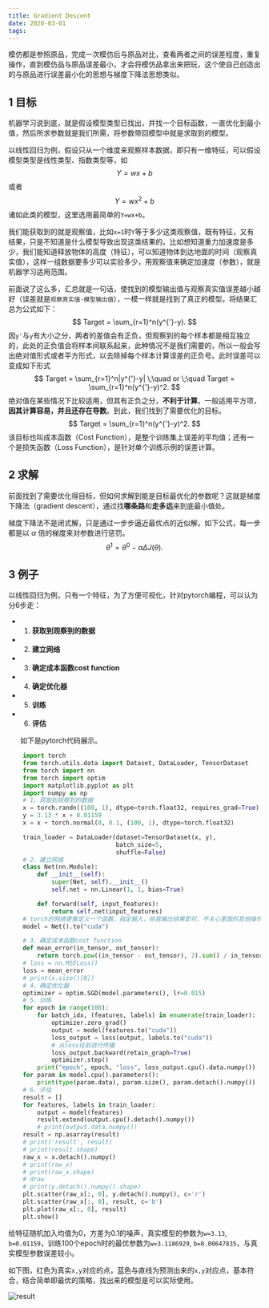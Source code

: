 ```yaml
---
title: Gradient Descent
date: 2020-03-01
tags:
---
```

模仿都是参照原品，完成一次模仿后与原品对比，查看两者之间的误差程度，重复操作，直到模仿品与原品误差最小，才会将模仿品拿出来把玩，这个使自己创造出的与原品进行误差最小化的思想与梯度下降法思想类似。

## 1 目标

机器学习说到底，就是假设模型类型已找出，并找一个目标函数，一直优化到最小值，然后所求参数就是我们所需，将参数带回模型中就是求取到的模型。

以线性回归为例，假设只从一个维度来观察样本数据，即只有一维特征，可以假设模型类型是线性类型、指数类型等，如
$$ Y=wx+b $$
或者
$$ Y=wx^2+b $$
诸如此类的模型，这里选用最简单的`Y=wx+b`。

我们能获取到的就是观察值，比如`x=1`时`Y`等于多少这类观察值，既有特征，又有结果，只是不知道是什么模型导致出现这类结果的。比如想知道重力加速度是多少，我们能知道释放物体的高度（特征），可以知道物体到达地面的时间（观察真实值），这样一组数据要多少可以实验多少，用观察值来确定加速度（参数），就是机器学习适用范围。

前面说了这么多，汇总就是一句话，使找到的模型输出值与观察真实值误差越小越好（误差就是`观察真实值-模型输出值`），一模一样就是找到了真正的模型。将结果汇总为公式如下：
$$ Target = \sum_{r=1}^n(y^{'}-y). $$
因`y'`与`y`有大小之分，两者的差值会有正负，但观察到的每个样本都是相互独立的，此处的正负值会将样本间联系起来，此种情况不是我们需要的，所以一般会写出绝对值形式或者平方形式，以去除掉每个样本计算误差的正负号。此时误差可以变成如下形式
$$ Target = \sum_{r=1}^n|y^{'}-y| \;\quad  or \;\quad Target = \sum_{r=1}^n(y^{'}-y)^2. $$
绝对值在某些情况下比较适用，但其有正负之分，**不利于计算**。一般适用平方项，**因其计算容易，并且还存在导数**。到此，我们找到了需要优化的目标。
$$ Target = \sum_{r=1}^n(y^{'}-y)^2. $$
该目标也叫成本函数（Cost Function），是整个训练集上误差的平均值；还有一个是损失函数（Loss Function），是针对单个训练示例的误差计算。

## 2 求解

前面找到了需要优化得目标，但如何求解到能是目标最优化的参数呢？这就是梯度下降法（gradient descent），通过找**哪条路**和**走多远**来到底最小值处。

梯度下降法不是闭式解，只是通过一步步逼近最优点的近似解。如下公式，每一步都是以 $\alpha$ 倍的梯度来对参数进行惩罚。
$$ \theta^1 = \theta^0-\alpha\Delta J(\theta). $$

## 3 例子

以线性回归为例，只有一个特征，为了方便可视化，针对pytorch编程，可以认为分6步走：

- 1. **获取到观察到的数据**

- 2. **建立网络**

- 3. **确定成本函数cost function**

- 4. **确定优化器**

- 5. **训练**

- 6. **评估**

  如下是pytorch代码展示。

```python
    import torch
    from torch.utils.data import Dataset, DataLoader, TensorDataset
    from torch import nn
    from torch import optim
    import matplotlib.pyplot as plt
    import numpy as np
    # 1、获取到观察到的数据
    x = torch.randn((100, 1), dtype=torch.float32, requires_grad=True)
    y = 3.13 * x + 0.01159
    x = x + torch.normal(0, 0.1, (100, 1), dtype=torch.float32)

    train_loader = DataLoader(dataset=TensorDataset(x, y),
                              batch_size=5,
                              shuffle=False)
    # 2、建立网络
    class Net(nn.Module):
        def __init__(self):
            super(Net, self).__init__()
            self.net = nn.Linear(1, 1, bias=True)

        def forward(self, input_features):
            return self.net(input_features)
    # torch的网络更像定义一个函数，指定输入，给我输出结果即可，不关心里面的其他操作
    model = Net().to("cuda")

    # 3、确定成本函数cost function
    def mean_error(in_tensor, out_tensor):
        return torch.pow((in_tensor - out_tensor), 2).sum() / in_tensor.size()[0]
    # loss = nn.MSELoss()
    loss = mean_error
    # print(x.size()[0])
    # 4、确定优化器
    optimizer = optim.SGD(model.parameters(), lr=0.015)
    # 5、训练
    for epoch in range(100):
        for batch_idx, (features, labels) in enumerate(train_loader):
            optimizer.zero_grad()
            output = model(features.to("cuda"))
            loss_output = loss(output, labels.to("cuda"))
            # 从loss往前进行传播
            loss_output.backward(retain_graph=True)
            optimizer.step()
        print("epoch", epoch, "loss", loss_output.cpu().data.numpy())
    for param in model.cpu().parameters():
        print(type(param.data), param.size(), param.detach().numpy())
    # 6、评估
    result = []
    for features, labels in train_loader:
        output = model(features)
        result.extend(output.cpu().detach().numpy())
        # print(output.data.numpy())
    result = np.asarray(result)
    # print('result', result)
    # print(result.shape)
    raw_x = x.detach().numpy()
    # print(raw_x)
    # print(raw_x.shape)
    # draw
    # print(y.detach().numpy().shape)
    plt.scatter(raw_x[:, 0], y.detach().numpy(), c='r')
    plt.scatter(raw_x[:, 0], result, c='b')
    plt.plot(raw_x[:, 0], result)
    plt.show()
```

给特征随机加入均值为0，方差为0.1的噪声，真实模型的参数为`w=3.13`, `b=0.01159`，训练100个epoch时的最优参数为`w=3.1186929`, `b=0.00647835`，与真实模型参数误差较小。

如下图，红色为真实`x,y`对应的点，蓝色与直线为预测出来的`x,y`对应点，基本符合，结合简单即最优的策略，找出来的模型是可以实际使用。

![](/images/algorithm/gd/1.png "result")